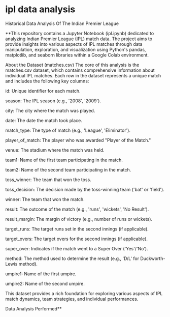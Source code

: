 # ipl data analysis
Historical Data Analysis Of The Indian Premier League

**This repository contains a Jupyter Notebook (ipl.ipynb) dedicated to analyzing Indian Premier League (IPL) match data. The project aims to provide insights into various aspects of IPL matches through data manipulation, exploration, and visualization using Python's pandas, matplotlib, and seaborn libraries within a Google Colab environment.

About the Dataset (matches.csv)
The core of this analysis is the matches.csv dataset, which contains comprehensive information about individual IPL matches. Each row in the dataset represents a unique match and includes the following key columns:

id: Unique identifier for each match.

season: The IPL season (e.g., '2008', '2009').

city: The city where the match was played.

date: The date the match took place.

match_type: The type of match (e.g., 'League', 'Eliminator').

player_of_match: The player who was awarded "Player of the Match."

venue: The stadium where the match was held.

team1: Name of the first team participating in the match.

team2: Name of the second team participating in the match.

toss_winner: The team that won the toss.

toss_decision: The decision made by the toss-winning team ('bat' or 'field').

winner: The team that won the match.

result: The outcome of the match (e.g., 'runs', 'wickets', 'No Result').

result_margin: The margin of victory (e.g., number of runs or wickets).

target_runs: The target runs set in the second innings (if applicable).

target_overs: The target overs for the second innings (if applicable).

super_over: Indicates if the match went to a Super Over ('Yes'/'No').

method: The method used to determine the result (e.g., 'D/L' for Duckworth-Lewis method).

umpire1: Name of the first umpire.

umpire2: Name of the second umpire.

This dataset provides a rich foundation for exploring various aspects of IPL match dynamics, team strategies, and individual performances.

Data Analysis Performed**

